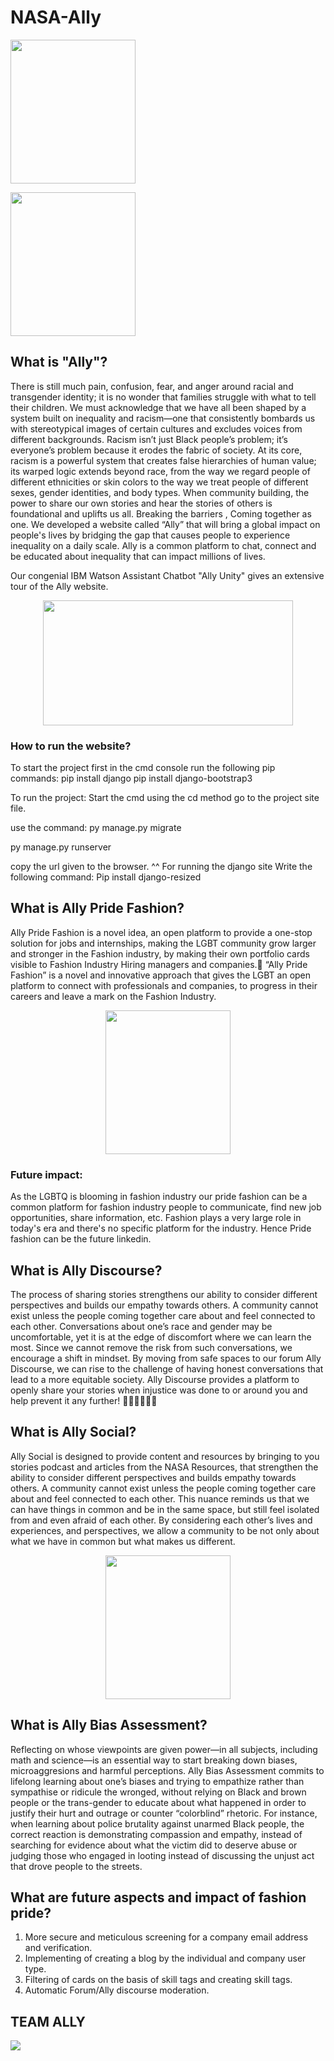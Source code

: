# NASA-Ally

<p align="left">
<img src="https://github.com/stutisehgal/NASA-Ally/blob/main/images/SpaceApps_logo-circle-white.png" width="200" height="230">
</p>
<img src="https://github.com/stutisehgal/NASA-Ally/blob/main/images/ally%20logo.jpeg" width="200" height="230">
</p>


## What is "Ally"?
There is still much pain, confusion, fear, and anger around racial and transgender identity; it is no wonder that families struggle with what to tell their children. We must acknowledge that we have all been shaped by a system built on inequality and racism—one that consistently bombards us with stereotypical images of certain cultures and excludes voices from different backgrounds. Racism isn’t just Black people’s problem; it’s everyone’s problem because it erodes the fabric of society.  At its core, racism is a powerful system that creates false hierarchies of human value; its warped logic extends beyond race, from the way we regard people of different ethnicities or skin colors to the way we treat people of different sexes, gender identities, and body types. When community building, the power to share our own stories and hear the stories of others is foundational and uplifts us all. Breaking the barriers , Coming together as one. We developed a website called “Ally” that will bring a global impact on people's lives by bridging the gap that causes people to experience inequality on a daily scale. Ally is a common platform to chat, connect and be educated about inequality that can impact millions of lives.

Our congenial IBM Watson Assistant Chatbot "Ally Unity" gives an extensive tour of the Ally website.

<p align="center">
<img src="https://github.com/stutisehgal/NASA-Ally/blob/main/images/ally1.jpg" width="400" height="200">
</p>

### How to run the website?
To start the project first in the cmd console run the following pip commands:
pip install django
pip install django-bootstrap3

To run the project:
Start the cmd
using the cd method go to the project site file.

use the command:
py manage.py migrate

py manage.py runserver

copy the url given to the browser.
^^
For running the django site
Write the following command:
Pip install django-resized

## What is Ally Pride Fashion?
Ally Pride Fashion is a novel idea, an open platform to provide a one-stop solution for jobs and internships, making the LGBT community grow larger and stronger in the Fashion industry, by making their own portfolio cards visible to Fashion Industry Hiring managers and companies.🌈
“Ally Pride Fashion” is a novel and innovative approach that gives the LGBT an open platform to connect with professionals and companies, to progress in their careers and leave a mark on the Fashion Industry.

<p align="center">
<img src="https://github.com/stutisehgal/NASA-Ally/blob/main/images/lgbtq.jpg" width="200" height="230">
</p>

### Future impact:
As the LGBTQ is blooming in fashion industry our pride fashion can be a common platform for fashion industry people to communicate, find new job opportunities, share information, etc. Fashion plays a very large role in today's era and there's no specific platform for the industry. Hence Pride fashion can be the future linkedin.

## What is Ally Discourse?
The process of sharing stories strengthens our ability to consider different perspectives and builds our empathy towards others. A community cannot exist unless the people coming together care about and feel connected to each other. Conversations about one’s race and gender may be uncomfortable, yet it is at the edge of discomfort where we can learn the most. Since we cannot remove the risk from such conversations, we encourage a shift in mindset. By moving from safe spaces to our forum Ally Discourse, we can rise to the challenge of having honest conversations that lead to a more equitable society. Ally Discourse provides a platform to openly share your stories when injustice was done to or around you and help prevent it any further! 👫👩🏻‍🤝‍👩🏻 

## What is Ally Social?
Ally Social is designed to provide content and resources by bringing to you stories podcast and articles from the NASA Resources, that strengthen the ability to consider different perspectives and builds empathy towards others. A community cannot exist unless the people coming together care about and feel connected to each other. This nuance reminds us that we can have things in common and be in the same space, but still feel isolated from and even afraid of each other. By considering each other’s lives and experiences, and perspectives, we allow a community to be not only about what we have in common but what makes us different. 

<p align="center">
<img src="https://github.com/stutisehgal/NASA-Ally/blob/main/images/equality.jpg" width="200" height="230">
</p>

## What is Ally Bias Assessment?
Reflecting on whose viewpoints are given power—in all subjects, including math and science—is an essential way to start breaking down biases, microaggresions and harmful perceptions.  Ally Bias Assessment commits to lifelong learning about one’s biases and trying to empathize rather than sympathise or ridicule the wronged, without relying on Black and brown people or the trans-gender to educate about what happened in order to justify their hurt and outrage or counter “colorblind” rhetoric. For instance, when learning about police brutality against unarmed Black people, the correct reaction is demonstrating compassion and empathy, instead of searching for evidence about what the victim did to deserve abuse or judging those who engaged in looting instead of discussing the unjust act that drove people to the streets.

## What are future aspects and impact of fashion pride?
1. More secure and meticulous screening for a company email address and verification.
2. Implementing of creating a blog by the individual and company user type.
3. Filtering of cards on the basis of skill tags and creating skill tags.
4. Automatic Forum/Ally discourse moderation.

## TEAM ALLY 

<img src="https://github.com/stutisehgal/NASA-Ally/blob/main/images/Team%20Ally.jpeg">



